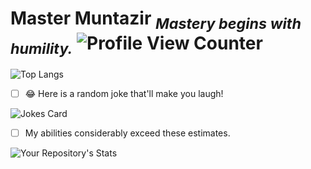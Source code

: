 # Master Muntazir <sub>*Mastery begins with humility.*</sub> ![Profile View Counter](https://komarev.com/ghpvc/?username=ErMunu)


![Top Langs](https://github-readme-stats.vercel.app/api/top-langs/?username=ErMunu&layout=compact&theme=dark&count_private)

- [ ] 😂 Here is a random joke that'll make you laugh!

![Jokes Card](https://readme-jokes.vercel.app/api)

- [ ] My abilities considerably exceed these estimates.

![Your Repository's Stats](https://github-readme-stats.vercel.app/api?username=ErMunu&show_icons=true&count_private=true&theme=dark)

